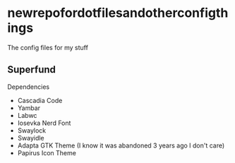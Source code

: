 # newrepofordotfilesandotherconfigthings

The config files for my stuff

## Superfund

Dependencies
- Cascadia Code
- Yambar
- Labwc
- Iosevka Nerd Font
- Swaylock
- Swayidle
- Adapta GTK Theme (I know it was abandoned 3 years ago I don't care)
- Papirus Icon Theme
